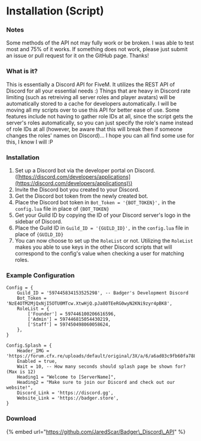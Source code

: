# Installation \(Script\)

### Notes

Some methods of the API not may fully work or be broken. I was able to test most and 75% of it works. If something does not work, please just submit an issue or pull request for it on the GitHub page. Thanks!

### What is it?

This is essentially a Discord API for FiveM. It utilizes the REST API of Discord for all your essential needs :\) Things that are heavy in Discord rate limiting \(such as retreiving all server roles and player avatars\) will be automatically stored to a cache for developers automatically. I will be moving all my scripts over to use this API for better ease of use. Some features include not having to gather role IDs at all, since the script gets the server's roles automatically, so you can just specify the role's name instead of role IDs at all \(however, be aware that this will break then if someone changes the roles' names on Discord\)... I hope you can all find some use for this, I know I will :P

### Installation

1. Set up a Discord bot via the developer portal on Discord. \([https://discord.com/developers/applications](https://discord.com/developers/applications)\)
2. Invite the Discord bot you created to your Discord.
3. Get the Discord bot token from the newly created bot.
4. Place the Discord bot token in `Bot_Token = '{BOT_TOKEN}',` in the `config.lua` file in place of `{BOT_TOKEN}` 
5. Get your Guild ID by copying the ID of your Discord server's logo in the sidebar of Discord.
6. Place the Guild ID in `Guild_ID = '{GUILD_ID}',` in the `config.lua` file in place of `{GUILD_ID}` 
7. You can now choose to set up the `RoleList` or not. Utilizing the `RoleList` makes you able to use keys in the other Discord scripts that will correspond to the config's value when checking a user for matching roles.

### Example Configuration

```text
Config = {
	Guild_ID = '597445834153525298', -- Badger's Development Discord
	Bot_Token = 'NzE4OTM2MjQxNjI5OTU0MTcw.XtwHjQ.pJa80TEeRG0wyN2KNi9zyr4pBK8', 
	RoleList = {
		['Founder'] = 597446100206616596,
		['Admin'] = 597446815054430219,
		['Staff'] = 597450498060058624,
	},
}

Config.Splash = {
	Header_IMG = 'https://forum.cfx.re/uploads/default/original/3X/a/6/a6ad03c9fb60fa7888424e7c9389402846107c7e.png',
	Enabled = true,
	Wait = 10, -- How many seconds should splash page be shown for? (Max is 12)
	Heading1 = "Welcome to [ServerName]",
	Heading2 = "Make sure to join our Discord and check out our website!",
	Discord_Link = 'https://discord.gg',
	Website_Link = 'https://badger.store',
}
```

### Download

{% embed url="https://github.com/JaredScar/Badger\_Discord\_API" %}

